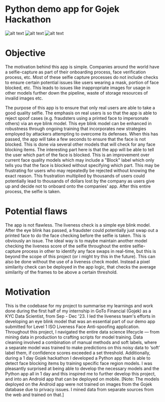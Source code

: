 # Python demo app for Gojek Hackathon
![alt text](https://github.com/haidiazaman/secure-face-capture-app/blob/main/gifs/gojek_hackathon_gifs/gojek_hackathon_right_eye_blocked.gif)
![alt text](https://github.com/haidiazaman/secure-face-capture-app/blob/main/gifs/gojek_hackathon_gifs/gojek_hackathon_left_eye_blocked.gif)
![alt text](https://github.com/haidiazaman/secure-face-capture-app/blob/main/gifs/gojek_hackathon_gifs/gojek_hackathon_mouth_blocked.gif)

# Objective
The motivation behind this app is simple. Companies around the world have a selfie-capture as part of their onboarding process, face verification process, etc. Most of these selfie capture processes do not include checks to ensure certain potential issues like users wearing a mask, portion of face blocked, etc. This leads to issues like inappropriate images for usage in other models further down the pipeline, waste of storage resources of invalid images etc. 


The purpose of this app is to ensure that only real users are able to take a good quality selfie. The emphasis on real users is so that the app is able to reject spoof cases (e.g. fraudsters using a printed face to impersonate others) via an eye blink model. This eye blink model can be enhanced in robustness through ongoing training that incorporates new strategies employed by attackers attempting to overcome its defenses. When this has passed, the app will take a few seconds to ensure that the face is not blocked. This is done via several other models that will check for any face blocking items. The interesting part here is that the app will be able to tell the user which part of the face is blocked. This is an improvement over current face quality models which may include a "Block" label which only tells you that the face is blocked without specifying which part. This may be frustrating for users who may repeatedly be rejected without knowing the exact reason. This frustration multiplied by thousands of users could potentially lead to thousands of dollars lost by the company as users give up and decide not to onboard onto the companies' app. After this entire process, the selfie is taken.

# Potential flaws
The app is not flawless. The liveness check is a simple eye blink model. After the eye blink has passed, a fraudster could potentially just swap out a printed face to do the face checking before the selfie is taken. This is obviously an issue. The ideal way is to maybe maintain another model checking the liveness score of the selfie throughout the entire selfie-capture process in other to identify any face swaps in real-time, but this is beyond the scope of this project (or i might try this in the future). This can also be done without the use of a liveness check model. Instead a pixel similarity check can be deployed in the app logic, that checks the average similarity of the frames to be above a certain threshold.

# Motivation
This is the codebase for my project to summarise my learnings and work done during the first half of my internship in GoTo Financial (Gojek) as a KYC Data Scientist, from Sep - Dec '23. I led the liveness team's efforts in developing an eye blink model that was an essential part of our demo app submitted for Level 1 ISO Liveness Face Anti-spoofing application. Throughout this project, I navigated the entire data science lifecycle — from mining data in production to crafting scripts for model training. Data cleaning involved a combination of manual methods and soft labels, where a separate model was trained to make predictions on this noisy data to ‘soft’ label them, if confidence scores exceeded a set threshold. Additionally, during a 1 day Gojek hackathon I developed a Python app that is able to detect face blocking items by training specific face region models. I was pleasantly surprised at being able to develop the necessary models and the Python app all in 1 day and this inspired me to further develop this project, and into an Android app that can be deployed on mobile. 
[Note: The models deployed on the Android app were not trained on images from the Gojek database due to privacy issues. I mined data from separate sources from the web and trained on that.] 
